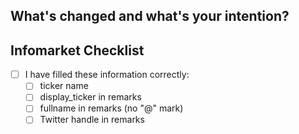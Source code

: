 ## What's changed and what's your intention?


## Infomarket  Checklist

- [ ] I have filled these information correctly:
    - [ ] ticker name
    - [ ] display_ticker in remarks 
    - [ ] fullname in remarks (no "@" mark)
    - [ ] Twitter handle in remarks 